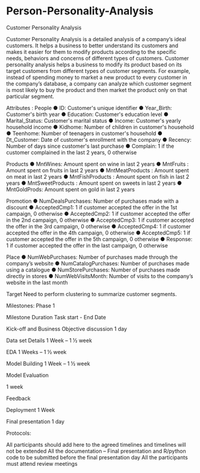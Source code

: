 # Person-Personality-Analysis

Customer Personality Analysis

Customer Personality Analysis is a detailed analysis of a company’s ideal customers. It helps a business to better understand its customers and makes it easier for them to modify products according to the specific needs, behaviors and concerns of different types of customers. Customer personality analysis helps a business to modify its product based on its target customers from different types of customer segments. For example, instead of spending money to market a new product to every customer in the company’s database, a company can analyze which customer segment is most likely to buy the product and then market the product only on that particular segment.

Attributes : People ● ID: Customer's unique identifier ● Year_Birth: Customer's birth year ● Education: Customer's education level ● Marital_Status: Customer's marital status ● Income: Customer's yearly household income ● Kidhome: Number of children in customer's household ● Teenhome: Number of teenagers in customer's household ● Dt_Customer: Date of customer's enrollment with the company ● Recency: Number of days since customer's last purchase ● Complain: 1 if the customer complained in the last 2 years, 0 otherwise

Products ● MntWines: Amount spent on wine in last 2 years ● MntFruits : Amount spent on fruits in last 2 years ● MntMeatProducts : Amount spent on meat in last 2 years ● MntFishProducts : Amount spent on fish in last 2 years ● MntSweetProducts : Amount spent on sweets in last 2 years ● MntGoldProds: Amount spent on gold in last 2 years

Promotion ● NumDealsPurchases: Number of purchases made with a discount ● AcceptedCmp1: 1 if customer accepted the offer in the 1st campaign, 0 otherwise ● AcceptedCmp2: 1 if customer accepted the offer in the 2nd campaign, 0 otherwise ● AcceptedCmp3: 1 if customer accepted the offer in the 3rd campaign, 0 otherwise ● AcceptedCmp4: 1 if customer accepted the offer in the 4th campaign, 0 otherwise ● AcceptedCmp5: 1 if customer accepted the offer in the 5th campaign, 0 otherwise ● Response: 1 if customer accepted the offer in the last campaign, 0 otherwise

Place ● NumWebPurchases: Number of purchases made through the company’s website ● NumCatalogPurchases: Number of purchases made using a catalogue ● NumStorePurchases: Number of purchases made directly in stores ● NumWebVisitsMonth: Number of visits to the company’s website in the last month

Target Need to perform clustering to summarize customer segments.

Milestones: Phase 1

Milestone Duration Task start - End Date

Kick-off and Business Objective discussion 1 day

Data set Details 1 Week – 1 ½ week

EDA 1 Weeks – 1 ½ week

Model Building 1 Week – 1 ½ week

Model Evaluation

1 week

Feedback

Deployment 1 Week

Final presentation 1 day

Protocols:

All participants should add here to the agreed timelines and timelines will not be extended
All the documentation – Final presentation and R/python code to be submitted before the final presentation day
All the participants must attend review meetings

